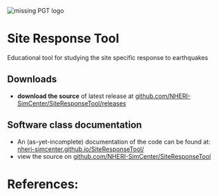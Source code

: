 ![missing PGT logo][logo]

[logo]: https://nheri-simcenter.github.io/SiteResponseTool/docs/NHERI-SRT-Icon.png "Site Response Tool Logo"

# Site Response Tool
Educational tool for studying the site specific response to earthquakes

## Downloads

* __download the source__ of latest release at [github.com/NHERI-SimCenter/SiteResponseTool/releases](https://github.com/NHERI-SimCenter/SiteResponseTool/releases)

## Software class documentation

* An (as-yet-incomplete) documentation of the code can be found at: [nheri-simcenter.github.io/SiteResponseTool/](https://nheri-simcenter.github.io/SiteResponseTool/)
* view the source on [github.com/NHERI-SimCenter/SiteResponseTool](https://github.com/NHERI-SimCenter/SiteResponseTool)

# References:

